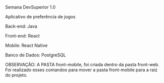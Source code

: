 Semana DevSuperior 1.0

Aplicativo de preferência de jogos

Back-end: Java

Front-end: React

Mobile: React Native

Banco de Dados: PostgreSQL

OBSERVAÇÃO: A PASTA front-mobile, foi criada dentro da pasta front-web. Foi realizado esses comandos para mover a pasta front-mobile para a raiz do projeto.
